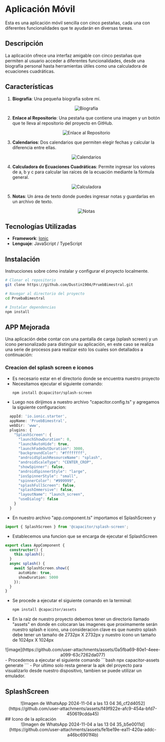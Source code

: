# Aplicación Móvil 

Esta es una aplicación móvil sencilla con cinco pestañas, cada una con diferentes funcionalidades que te ayudarán en diversas tareas.

## Descripción

La aplicación ofrece una interfaz amigable con cinco pestañas que permiten al usuario acceder a diferentes funcionalidades, desde una biografía personal hasta herramientas útiles como una calculadora de ecuaciones cuadráticas.

## Características

1. **Biografía**: Una pequeña biografía sobre mí.
   <div align="center">
     <img src="https://github.com/user-attachments/assets/be064859-53be-4dd3-84a0-5acb9ae92b00" alt="Biografía" />
   </div>

2. **Enlace al Repositorio**: Una pestaña que contiene una imagen y un botón que te lleva al repositorio del proyecto en GitHub.
   <div align="center">
     <img src="https://github.com/user-attachments/assets/37f7477d-da56-464a-932a-9a547e7b02a0" alt="Enlace al Repositorio" />
   </div>

3. **Calendarios**: Dos calendarios que permiten elegir fechas y calcular la diferencia entre ellas.
   <div align="center">
     <img src="https://github.com/user-attachments/assets/92411c1a-fb1b-455c-a6f3-eeb55904f123" alt="Calendarios" />
   </div>

4. **Calculadora de Ecuaciones Cuadráticas**: Permite ingresar los valores de a, b y c para calcular las raíces de la ecuación mediante la fórmula general.
   <div align="center">
     <img src="https://github.com/user-attachments/assets/6c6484d3-f3e7-434b-8f27-03c72bd03831" alt="Calculadora" />
   </div>

5. **Notas**: Un área de texto donde puedes ingresar notas y guardarlas en un archivo de texto.
   <div align="center">
     <img src="https://github.com/user-attachments/assets/8dd5eaec-5774-4e57-b174-d8d596f7372d" alt="Notas" />
   </div>


## Tecnologías Utilizadas

- **Framework**: [Ionic](https://ionicframework.com/)
- **Lenguaje**: JavaScript / TypeScript

## Instalación

Instrucciones sobre cómo instalar y configurar el proyecto localmente.

```bash
# Clonar el repositorio
git clone https://github.com/Dustin1904/PruebBimestral.git

# Navegar al directorio del proyecto
cd PruebaBimestral

# Instalar dependencias
npm install
```
## APP Mejorada
Una aplicación debe contar con una pantalla de carga (splash screen) y un icono personalizado para distinguir su aplicación, en este caso se realiza una serie de procesos para realizar esto los cuales son detallados a continuación: 
### Creacion del splash screen e iconos
- Es necesario estar en el directorio donde se encuentra nuestro proyecto
- Necesitamos ejecutar el siguiente comando:
  ```bash
  npm install @capacitor/splash-screen
  ```
- Luego nos dirijimos a nuestro archivo "capacitor.config.ts" y agregamos la siguiente configuracion: 
```ts
  appId: 'io.ionic.starter',
  appName: 'PruebBimestral',
  webDir: 'www',
  plugins: {
    "SplashScreen": {
      "launchShowDuration": 0,
      "launchAutoHide": true,
      "launchFadeOutDuration": 3000,
      "backgroundColor": "#ffffffff",
      "androidSplashResourceName": "splash",
      "androidScaleType": "CENTER_CROP",
      "showSpinner": false,
      "androidSpinnerStyle": "large",
      "iosSpinnerStyle": "small",
      "spinnerColor": "#999999",
      "splashFullScreen": false,
      "splashImmersive": false,
      "layoutName": "launch_screen",
      "useDialog": false
    }
  }
```
- En nuestro archivo "app.component.ts" importamos el SplashScreen y 
```ts
import { SplashScreen } from '@capacitor/splash-screen';
```
- Establecemos una funcion que se encarga de ejecutar el SplashScreen
```ts
export class AppComponent {
  constructor() {
    this.splash();
  }
  async splash() {
    await SplashScreen.show({
      autoHide: true,
      showDuration: 5000
    });
  }
}
```
- Se procede a ejecutar el siguiente comando en la terminal:
  ```bash
  npm install @capacitor/assets
  ```
- En la raíz de nuestro proyecto debemos tener un directorio llamado "assets" en donde en colocaran las imagenes que proximamente serán nuestro splash e icono, una consideracion clave es que nuestro splash debe tener un tamaño de 2732px X 2732px y nuestro icono un tamaño de 1024px X 1024px
<div align="center">
  ![image](https://github.com/user-attachments/assets/0a5fba69-80e1-4eee-a099-63c7262da077)
</div>
- Procedemos a ejecutar el siguiente comando
```bash
npx capacitor-assets generate
```
- Por ultimo solo resta generar la apk del proyecto para visualizarlo desde nuestro dispositivo, tambien se puede utilizar un emulador.

## SplashScreen
<div align="center">
  ![Imagen de WhatsApp 2024-11-04 a las 13 04 36_cf2d4052](https://github.com/user-attachments/assets/f49f922e-afc9-454a-bfd7-450619cdda45)
</div>
## Icono de la aplicación
<div align="center">
  ![Imagen de WhatsApp 2024-11-04 a las 13 04 35_b5e0011d](https://github.com/user-attachments/assets/fe1be19e-ea11-420a-addc-a46bc6901f4b)
</div>
